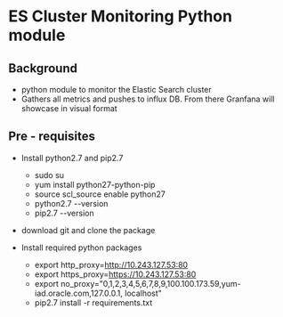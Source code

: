 ES Cluster Monitoring Python module
===================================

Background
-----------------

* python module to monitor the Elastic Search cluster
* Gathers all metrics and pushes to influx DB. From there Granfana will showcase in visual format

Pre - requisites
-----------------
- Install python2.7 and pip2.7

  - sudo su
  - yum install python27-python-pip
  - source scl_source enable python27
  - python2.7 --version
  - pip2.7 --version


- download git and clone the package

- Install required python packages

  - export http_proxy=http://10.243.127.53:80
  - export https_proxy=https://10.243.127.53:80
  - export no_proxy="0,1,2,3,4,5,6,7,8,9,100.100.173.59,yum-iad.oracle.com,127.0.0.1, localhost"
  - pip2.7 install -r requirements.txt



